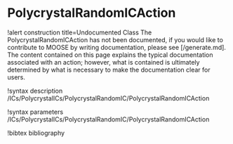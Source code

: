 <!-- MOOSE Documentation Stub: Remove this when content is added. -->

# PolycrystalRandomICAction

!alert construction title=Undocumented Class
The PolycrystalRandomICAction has not been documented, if you would like to contribute to MOOSE by writing
documentation, please see [/generate.md]. The content contained on this page explains the typical
documentation associated with an action; however, what is contained is ultimately determined by what
is necessary to make the documentation clear for users.

!syntax description /ICs/PolycrystalICs/PolycrystalRandomIC/PolycrystalRandomICAction

!syntax parameters /ICs/PolycrystalICs/PolycrystalRandomIC/PolycrystalRandomICAction

!bibtex bibliography
